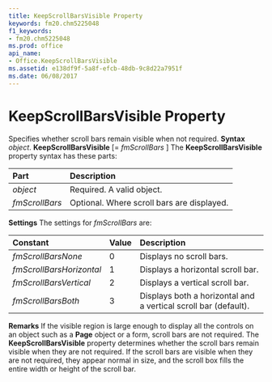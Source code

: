 ```yaml
---
title: KeepScrollBarsVisible Property
keywords: fm20.chm5225048
f1_keywords:
- fm20.chm5225048
ms.prod: office
api_name:
- Office.KeepScrollBarsVisible
ms.assetid: e138df9f-5a8f-efcb-48db-9c8d22a7951f
ms.date: 06/08/2017
---
```



# KeepScrollBarsVisible Property



Specifies whether scroll bars remain visible when not required.
 **Syntax**
 _object_. **KeepScrollBarsVisible** [= _fmScrollBars_ ]
The **KeepScrollBarsVisible** property syntax has these parts:


|**Part**|**Description**|
|:-----|:-----|
| _object_|Required. A valid object.|
| _fmScrollBars_|Optional. Where scroll bars are displayed.|
 **Settings**
The settings for  _fmScrollBars_ are:


|**Constant**|**Value**|**Description**|
|:-----|:-----|:-----|
| _fmScrollBarsNone_|0|Displays no scroll bars.|
| _fmScrollBarsHorizontal_|1|Displays a horizontal scroll bar.|
| _fmScrollBarsVertical_|2|Displays a vertical scroll bar.|
| _fmScrollBarsBoth_|3|Displays both a horizontal and a vertical scroll bar (default).|
 **Remarks**
If the visible region is large enough to display all the controls on an object such as a **Page** object or a form, scroll bars are not required. The **KeepScrollBarsVisible** property determines whether the scroll bars remain visible when they are not required.
If the scroll bars are visible when they are not required, they appear normal in size, and the scroll box fills the entire width or height of the scroll bar.

